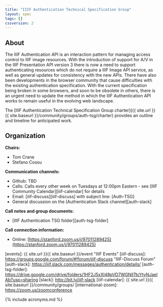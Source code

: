 ```yaml
---
title: "IIIF Authentication Technical Specification Group"
layout: spec
tags: []
cssversion: 2
---
```


## About
The IIIF Authentication API is an interaction pattern for managing access control to IIIF image resources. With the introduction of support for A/V in the IIIF Presentation API version 3 there is now a need to support authenticating resources which do not require a IIIF Image API service, as well as general updates for consistency with the new APIs. There have also been developments in the browser community that cause difficulties with the existing authentication specification. With the current specification being broken in some browsers, and soon to be obsolete in others, there is an urgent need to update the method in which the IIIF Authentication API works to remain useful in the evolving web landscape.

The [IIIF Authentication Technical Specification Group charter]({{ site.url }}{{ site.baseurl }}/community/groups/auth-tsg/charter) provides an outline and timeline for anticipated work.

## Organization

**Chairs:**
* Tom Crane
* Stefano Cossu

**Communication channels:**
* Github: TBD
* Calls: Calls every other week on Tuesdays at 12:00pm Eastern - see [IIIF Community Calendar][iiif-calendar] for details
* Email: [iiif-discuss][iiif-discuss] with subject line: \[Auth-TSG\]
* General discussion on the [Authentication Slack channel][auth-slack]

**Call notes and group documents:**
  * [IIIF Authentication TSG folder][auth-tsg-folder]

**Call connection information:**
* Online: [https://stanford.zoom.us/j/97011289425](https://stanford.zoom.us/j/97011289425)

[events]: {{ site.url }}{{ site.baseurl }}/event "IIIF Events"
[iiif-discuss]: https://groups.google.com/forum/#!forum/iiif-discuss "IIIF-Discuss Forum"
[auth-slack]: https://iiif.slack.com/messages/authentication/details/
[auth-tsg-folder]: https://drive.google.com/drive/folders/1HF2J5xXl48pVD7WGNlITtcYtyNJaelAb?usp=sharing
[slack]: http://bit.ly/iiif-slack
[iiif-calendar]: {{ site.url }}{{ site.baseurl }}/community/groups/
[international-zoom]: https://zoom.us/zoomconference


{% include acronyms.md %}
